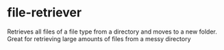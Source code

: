 # file-retriever
Retrieves all files of a file type from a directory and moves to a new folder. Great for retrieving large amounts of files from a messy directory

